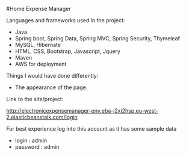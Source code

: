 #Home Expense Manager

Languages and frameworks used in the project:

- Java
- Spring boot, Spring Data, Spring MVC, Spring Security, Thymeleaf
- MySQL, Hibernate
- HTML, CSS, Bootstrap, Javascript, Jquery
- Maven
- AWS for deployment

Things I would have done differently:
- The appearance of the page.

Link to the site/project:

http://electronicexpensemanager-env.eba-j2xi2hsp.eu-west-2.elasticbeanstalk.com/login

For best experience log into this account as it has some sample data

- login : admin
- password : admin